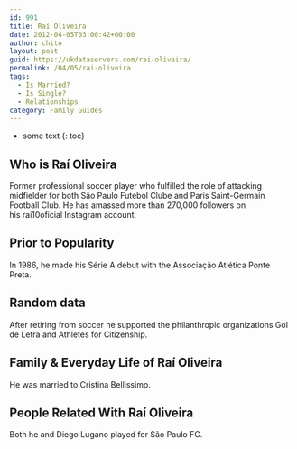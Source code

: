 ```yaml
---
id: 991
title: Raí Oliveira
date: 2012-04-05T03:00:42+00:00
author: chito
layout: post
guid: https://ukdataservers.com/rai-oliveira/
permalink: /04/05/rai-oliveira
tags:
  - Is Married?
  - Is Single?
  - Relationships
category: Family Guides
---
```


* some text
{: toc}
          
          
## Who is  Raí Oliveira
                  
                  
                  
Former professional soccer player who fulfilled the role of attacking midfielder for both São Paulo Futebol Clube and Paris Saint-Germain Football Club. He has amassed more than 270,000 followers on his rai10oficial Instagram account.
                  
                
                
                
## Prior to Popularity 
                  
                  
                  
In 1986, he made his Série A debut with the Associação Atlética Ponte Preta.
                  
                
                
                
## Random data 
                  
                  
                  
After retiring from soccer he supported the philanthropic organizations Gol de Letra and Athletes for Citizenship.
                  
                
                
                
## Family & Everyday Life of Raí Oliveira
                  
                  
                  
He was married to Cristina Bellissimo.
                  
                
                
                
## People Related With  Raí Oliveira
                  
                  
                  
Both he and Diego Lugano played for São Paulo FC.
                  
                
              
            
          
          
          
    
    
  
